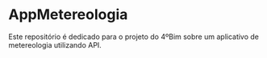 # AppMetereologia
Este repositório é dedicado para o projeto do 4ºBim sobre um aplicativo de metereologia utilizando API.

